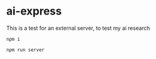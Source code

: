 # ai-express

This is a test for an external server, to test my ai research

```
npm i

npm run server
```